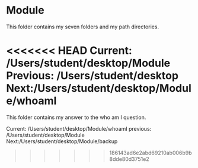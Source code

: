 # Module 
This folder contains my seven folders and my path directories. 

<<<<<<< HEAD
Current: /Users/student/desktop/Module 
Previous: /Users/student/desktop 
Next:/Users/student/desktop/Module/whoamI
=======
This folder contains my answer to the who am I question. 

Current: /Users/student/desktop/Module/whoamI 
previous: /Users/student/desktop/Module 
Next:/Users/student/desktop/Module/backup
>>>>>>> 186143ad6e2abd69210ab006b9b8dde80d3751e2
